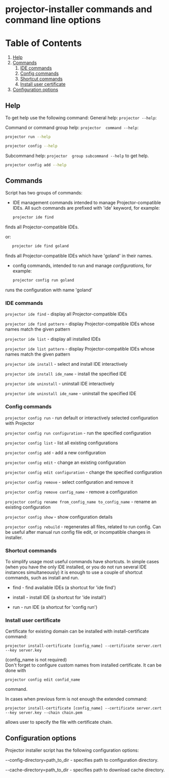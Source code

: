 # projector-installer commands and command line options


# Table of Contents
1. [Help](#Help)
2. [Commands](#Commands)
    1. [IDE commands](#IDE-commands)
    2. [Config commands](#Config-commands)
    3. [Shortcut commands](#Shortcut-commands)
    4. [Install user certificate](#Install-user-certificate)
4. [Configuration options](#Configuration-options)


## Help 

To get help use the following command:
General help: ```projector --help```:
 
Command or command group help: ```projector  command --help```:
```bash
projector run --help

projector config --help
```

Subcommand help: ```projector  group subcommand --help``` to get help.

```bash
projector config add --help
```

## Commands 

Script has two groups of commands:

- IDE management commands intended to manage Projector-compatible IDEs.
  All such commands are prefixed with 'ide' keyword, for example:
    
    ```bash
    projector ide find 
    ``` 
   
finds all Projector-compatible IDEs. 
 
or:

```bash
   projector ide find goland
``` 
 
finds all Projector-compatible IDEs which have 'goland' in their names.

- config commands, intended to run and manage _configurations_, for example:
    ```bash 
    projector config run goland
   ``` 
    
runs the configuration with name 'goland'


### IDE commands
`projector ide find` - display all Projector-compatible IDEs

`projector ide find pattern` - display Projector-compatible IDEs whose names match the given pattern

`projector ide list` - display all installed IDEs

`projector ide list pattern` - display Projector-compatible IDEs whose names match the given pattern

`projector ide install` - select and install IDE interactively
 
`projector ide install ide_name` - install the specified IDE

`projector ide uninstall` - uninstall IDE interactively 

`projector ide uninstall ide_name` - uninstall the specified IDE 

### Config commands 
`projector config run` - run default or interactively selected configuration with Projector
 
`projector config run configuration` - run the specified configuration

`projector config list` - list all existing configurations
 
`projector config add` - add a new configuration

`projector config edit` - change an existing configuration

`projector config edit configuration` - change the specified configuration

`projector config remove` - select configuration and remove it 

`projector config remove config_name` - remove a configuration

`projector config rename from_config_name to_config_name` - rename an existing configuration

`projector config show` - show configuration details

`projector config rebuild` - regenerates all files, related to run config. 
Can be useful after manual run config file edit, or incompatible changes in installer. 

### Shortcut commands

To simplify usage most useful commands have shortcuts. In simple cases 
(when you have the only IDE installed, or you do not run several IDE instances simultaneously) 
it is enough to use a couple of shortcut commands, such as install and run.

- find  - find available IDEs (a shortcut for 'ide find')
 
- install - install IDE (a shortcut for 'ide install')

- run - run IDE (a shortcut for 'config run')

### Install user certificate

Certificate for existing domain can be installed with install-certificate command: 

```
projector install-certificate [config_name] --certificate server.cert --key server.key 
```
(config_name is not required)   
Don't forget to configure custom names from installed certificate.
It can be done with 
```
projector config edit confid_name 
```
command.

In cases when previous form is not enough the extended command: 
``` 
projector install-certificate [config_name] --certificate server.cert --key server.key --chain chain.pem 
```
allows user to specify the file with certificate chain. 

## Configuration options
Projector installer script has the following configuration options:

--config-directory=path_to_dir - specifies path to configuration directory.

--cache-directory=path_to_dir - specifies path to download cache directory.
